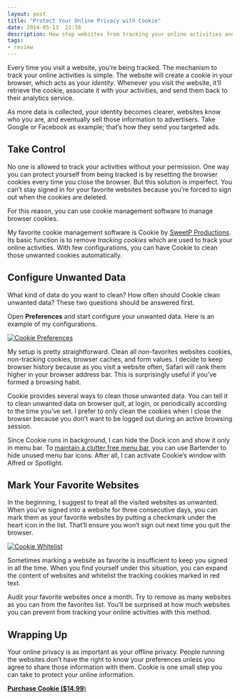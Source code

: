 ```yaml
---
layout: post
title: "Protect Your Online Privacy with Cookie"
date: 2014-05-13  22:38
description: How stop websites from tracking your online activities and start protecting your privacy with Cookie.
tags:
- review
---
```


Every time you visit a website, you’re being tracked. The mechanism to track your online activities is simple. The website will create a cookie in your browser, which acts as your *identity*. Whenever you visit the website, it’ll retrieve the cookie, associate it with your activities, and send them back to their analytics service.

<!-- more -->

As more data is collected, your identity becomes clearer, websites know who you are, and eventually sell those information to advertisers. Take Google or Facebook as example; that’s how they send you targeted ads.

## Take Control

No one is allowed to track your activities without your permission. One way you can protect yourself from being tracked is by resetting the browser cookies every time you close the browser. But this solution is imperfect. You can’t stay signed in for your favorite websites because you’re forced to sign out when the cookies are deleted.

For this reason, you can use cookie management software to manage browser cookies.

My favorite cookie management software is Cookie by [SweetP Productions](http://sweetpproductions.com/ "SweetP Productions"). Its basic function is to remove *tracking cookies* which are used to track your online activities. With few configurations, you can have Cookie to clean those unwanted cookies automatically.

## Configure Unwanted Data

What kind of data do you want to clean? How often should Cookie clean unwanted data? These two questions should be answered first.

Open **Preferences** and start configure your unwanted data. Here is an example of my configurations.

[ ![Cookie Preferences][img] ](http://images.sayzlim.net/2014/05/cookie_preferences.jpg "Cookie Preferences")

[img]: http://images.sayzlim.net/2014/05/cookie_preferences.jpg "Cookie Preferences"

My setup is pretty straightforward. Clean all non-favorites websites cookies, non-tracking cookies, browser caches, and form values. I decide to keep browser history because as you visit a website often, Safari will rank them higher in your browser address bar. This is surprisingly useful if you’ve formed a browsing habit.

Cookie provides several ways to clean those unwanted data. You can tell it to clean unwanted data on browser quit, at login, or  periodically according to the time you’ve set. I prefer to only clean the cookies when I close the browser because you don’t want to be logged out during an active browsing session.

Since Cookie runs in background, I can hide the Dock icon and show  it only in menu bar. To [maintain a clutter free menu bar](http://sayzlim.net/clean-your-menu-bar-sweeten-download-stack "Clean Your Menu Bar, Sweeten Download Stack - Sayz Lim"), you can use Bartender to hide unused menu bar icons. After all, I can activate Cookie’s window with Alfred or Spotlight.

## Mark Your Favorite Websites

In  the beginning, I suggest to treat all the visited websites as unwanted. When you’ve signed into a website for three consecutive days, you can mark them as your favorite websites by putting a checkmark under the heart icon in the list. That’ll ensure you won’t sign out next time you quit the browser.

[ ![Cookie Whitelist][img2] ](http://images.sayzlim.net/2014/05/cookie_whitelist.jpg "Cookie Whitelist2")

[img2]: http://images.sayzlim.net/2014/05/cookie_whitelist.jpg "Cookie Whitelist2"

Sometimes marking a website as favorite is insufficient to keep you signed in all the time.  When you find yourself under this situation, you can expand the content of websites and whitelist the tracking cookies marked in red text.

Audit your favorite websites once a month. Try to remove as many websites as you can from the favorites list. You’ll be surprised at how much websites you can prevent from tracking your online activities with this method.

## Wrapping Up
Your online privacy is as important as your offline privacy. People running the websites don’t have the right to know your preferences unless you agree to share those information with them. Cookie is one small step you can take to protect your online information.

[**Purchase Cookie ($14.99**)](https://itunes.apple.com/us/app/cookie/id415585910?mt=12&uo=4&at=11ld6n&ct=cookie "Cookie")